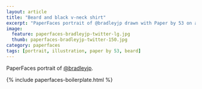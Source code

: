 ```yaml
---
layout: article
title: "Beard and black v-neck shirt"
excerpt: "PaperFaces portrait of @bradleyjp drawn with Paper by 53 on an iPad."
image: 
  feature: paperfaces-bradleyjp-twitter-lg.jpg
  thumb: paperfaces-bradleyjp-twitter-150.jpg
category: paperfaces
tags: [portrait, illustration, paper by 53, beard]
---
```


PaperFaces portrait of [@bradleyjp](http://twitter.com/bradleyjp).

{% include paperfaces-boilerplate.html %}